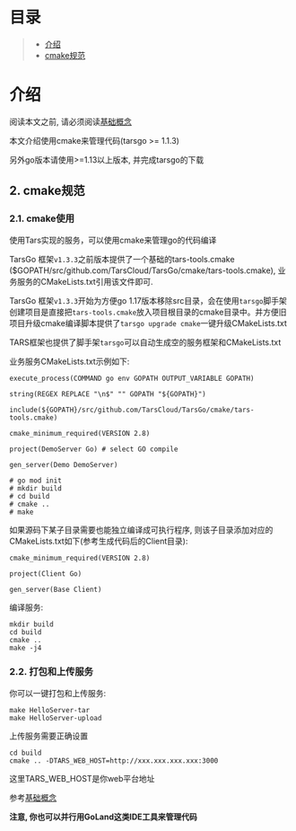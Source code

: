 # 目录
> * [介绍](#main-chapter-1)
> * [cmake规范](#main-chapter-2)

# <span id="main-chapter-1"></span>介绍

阅读本文之前, 请必须阅读[基础概念](../../base/tars-concept.md)

本文介绍使用cmake来管理代码(tarsgo >= 1.1.3)

另外go版本请使用>=1.13以上版本, 并完成tarsgo的下载

## 2. <span id="main-chapter-2"></span> cmake规范

### 2.1. cmake使用

使用Tars实现的服务，可以使用cmake来管理go的代码编译

TarsGo 框架`v1.3.3`之前版本提供了一个基础的tars-tools.cmake ($GOPATH/src/github.com/TarsCloud/TarsGo/cmake/tars-tools.cmake), 业务服务的CMakeLists.txt引用该文件即可.

TarsGo 框架`v1.3.3`开始为方便go 1.17版本移除src目录，会在使用`tarsgo`脚手架创建项目是直接把`tars-tools.cmake`放入项目根目录的cmake目录中。并方便旧项目升级cmake编译脚本提供了`tarsgo upgrade cmake`一键升级CMakeLists.txt

TARS框架也提供了脚手架`tarsgo`可以自动生成空的服务框架和CMakeLists.txt

业务服务CMakeLists.txt示例如下:

```
execute_process(COMMAND go env GOPATH OUTPUT_VARIABLE GOPATH)

string(REGEX REPLACE "\n$" "" GOPATH "${GOPATH}")

include(${GOPATH}/src/github.com/TarsCloud/TarsGo/cmake/tars-tools.cmake)

cmake_minimum_required(VERSION 2.8)

project(DemoServer Go) # select GO compile

gen_server(Demo DemoServer)

# go mod init
# mkdir build
# cd build
# cmake ..
# make

```

如果源码下某子目录需要也能独立编译成可执行程序, 则该子目录添加对应的CMakeLists.txt如下(参考生成代码后的Client目录):
```
cmake_minimum_required(VERSION 2.8)

project(Client Go)

gen_server(Base Client)

```

编译服务:
```
mkdir build
cd build 
cmake ..
make -j4
```

### 2.2. 打包和上传服务

你可以一键打包和上传服务:
```
make HelloServer-tar
make HelloServer-upload
```

上传服务需要正确设置
```
cd build
cmake .. -DTARS_WEB_HOST=http://xxx.xxx.xxx.xxx:3000
```

这里TARS_WEB_HOST是你web平台地址

参考[基础概念](../../base/tars-concept.md)

**注意, 你也可以并行用GoLand这类IDE工具来管理代码**
